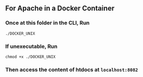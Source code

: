 ## For Apache in a Docker Container 
### Once at this folder in the CLI, Run
```
./DOCKER_UNIX
```

### If unexecutable, Run
```
chmod +x ./DOCKER_UNIX
```

### Then access the content of htdocs at ```localhost:8082```
